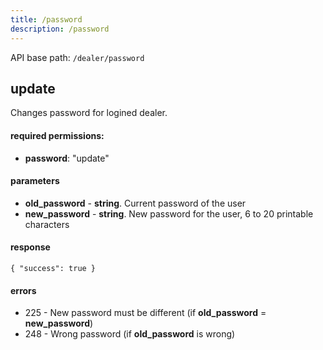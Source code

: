 ```yaml
---
title: /password
description: /password
---
```


API base path: `/dealer/password`

## update

Changes password for logined dealer. 

#### required permissions:

*   **password**: "update"

#### parameters

*   **old_password** \- **string**. Current password of the user 
*   **new_password** \- **string**. New password for the user, 6 to 20 printable characters

#### response

    { "success": true }
    

#### errors

*   225 - New password must be different (if **old_password** = **new_password**)
*   248 - Wrong password (if **old_password** is wrong)